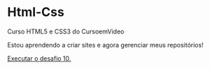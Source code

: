 # Html-Css
 Curso HTML5 e CSS3 do CursoemVideo

 Estou aprendendo a criar sites e agora gerenciar meus repositórios!

<a href=https://adrianoguti.github.io/Html-Css/Exercicios/Desafios/desafio10/android.html> Executar o desafio 10.